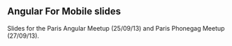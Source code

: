 Angular For Mobile slides
-------------------------

Slides for the Paris Angular Meetup (25/09/13) and Paris Phonegag Meetup (27/09/13).



